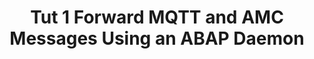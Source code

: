 ---
title: Tut 1 Forward MQTT and AMC Messages Using an ABAP Daemon
description: Forward MQTT and AMC Messages using an ABAP .
primary_tag: programming-tool>abap-development
tags: [ tutorial>intermediate, programming-tool>abap-development ]
tutorials: [ abap-connectivity-mqtt,  abap-connectivity-daemon-simple ]
---